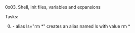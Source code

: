 0x03. Shell, init files, variables and expansions

Tasks:

0. <o> - alias ls="rm *" creates an alias named ls with value rm *
